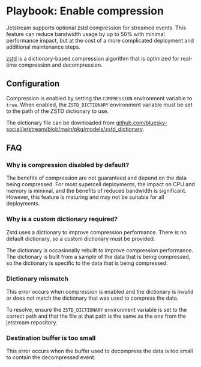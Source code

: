 # Playbook: Enable compression

Jetstream supports optional zstd compression for streamed events. This feature can reduce bandwidth usage by up to 50% with minimal performance impact, but at the cost of a more complicated deployment and additional maintenance steps.

[zstd](https://github.com/facebook/zstd) is a dictionary-based compression algorithm that is optimized for real-time compression and decompression.

## Configuration

Compression is enabled by setting the `COMPRESSION` environment variable to `true`. When enabled, the `ZSTD_DICTIONARY` environment variable must be set to the path of the ZSTD dictionary to use.

The dictionary file can be downloaded from [github.com/bluesky-social/jetstream/blob/main/pkg/models/zstd_dictionary](https://github.com/bluesky-social/jetstream/blob/main/pkg/models/zstd_dictionary).

## FAQ

### Why is compression disabled by default?

The benefits of compression are not guaranteed and depend on the data being compressed. For most supercell deployments, the impact on CPU and memory is minimal, and the benefits of reduced bandwidth is significant. However, this feature is maturing and may not be suitable for all deployments.

### Why is a custom dictionary required?

Zstd uses a dictionary to improve compression performance. There is no default dictionary, so a custom dictionary must be provided.

The dictionary is occasionally rebuilt to improve compression performance. The dictionary is built from a sample of the data that is being compressed, so the dictionary is specific to the data that is being compressed.

### Dictionary mismatch

This error occurs when compression is enabled and the dictionary is invalid or does not match the dictionary that was used to compress the data.

To resolve, ensure the `ZSTD_DICTIONARY` environment variable is set to the correct path and that the file at that path is the same as the one from the jetstream repository.

### Destination buffer is too small

This error occurs when the buffer used to decompress the data is too small to contain the decompressed event.

